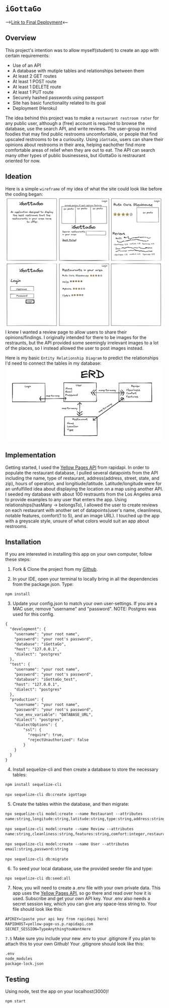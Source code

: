 # `iGottaGo` 
-->[Link to Final Deployment](https://igottago-restroom-rater.herokuapp.com/)<--

## Overview
This project's intention was to allow myself(student) to create an app with certain requirements:
- Use of an API
- A database with mutiple tables and relationships between them
- At least 2 GET routes
- At least 1 POST route
- At least 1 DELETE route
- At least 1 PUT route
- Securely hashed passwords using passport
- Site has basic functionality related to its goal
- Deployment (Heroku)

The idea behind this project was to make a `restaurant restroom rater`  for any public user, although a (free) account is required to browse the database, use the search API, and write reviews. The user-group in mind foodies that may find public restrooms uncomfortable, or people that find upscaled restrooms to be a curiousity. Using `iGottaGo`, users can share their opinions about restrooms in their area, helping eachother find more comfortable areas of relief when they are out to eat. The API can search many other types of public businessess, but iGottaGo is restraurant oriented for now.

## Ideation
Here is a simple `wireframe` of my idea of what the site could look like before the coding began:
![wireframe](./public/images/iGottaWire2.png)
<br>
I knew I wanted a review page to allow users to share their opinions/findings. I originally intended for there to be images for the restraunts, but the API provided some seemingly irrelevant images to a lot of the places, so I instead allowed the user to post images instead.

Here is my basic `Entity Relationship Diagram` to predict the relationships I'd need to connect the tables in my database:
![ERD](./public/images/erd.png)
<br>

## Implementation
Getting started, I used the [Yellow Pages API](https://rapidapi.com/dodocr7/api/yellow-page-us) from rapidapi. In order to populate the restaurant database, I pulled several datapoints from the API including the name, type of restaurant, address(address, street, state, and zip), hours of operation, and longitiude/latitude. Latitude/longitude were for an unfulfilled idea about displaying the location on a map using another API. I seeded my database with about 100 restraunts from the Los Angeles area to provide examples to any user that enters the app. Using relationships(hasMany -> belongsTo), I allowed the user to create reviews on each restaurant with another set of datapoints(user's name, cleanliness, notable features, comfort(1 to 5), and an image URL). I touched up the app with a greyscale style, unsure of what colors would suit an app about restrooms.

## Installation
If you are interested in installing this app on your own computer, follow these steps:

1. Fork & Clone the project from my [Github](https://github.com/Coreyimurphy91/iGottaGo).

2. In your IDE, open your terminal to locally bring in all the dependencies from the package.json. Type:
```text
npm install
```

3. Update your config.json to match your own user-settings. If you are a MAC user, remove "username" and "password". NOTE: Postgres was used for this config.
```text
{
  "development": {
    "username": "your root name",
    "password": "your root's password",
    "database": "iGottaGo",
    "host": "127.0.0.1",
    "dialect": "postgres"
  },
  "test": {
    "username": "your root name",
    "password": "your root's password",
    "database": "iGottaGo_test",
    "host": "127.0.0.1",
    "dialect": "postgres"
  },
  "production": {
    "username": "your root name",
    "password": "your root's password",
    "use_env_variable": "DATABASE_URL",
    "dialect": "postgres",
    "dialectOptions": {
        "ssl": {
          "require": true,
          "rejectUnauthorized": false
        }
    }
  }
}
```
4. Install sequelize-cli and then create a database to store the necessary tables:
```text
npm install sequelize-cli

npx sequelize-cli db:create igottago
```

5. Create the tables within the database, and then migrate:
```text
npx sequelize-cli model:create --name Restaurant --attributes name:string,longitude:string,latitude:string,type:string,address:string,hours:string

npx sequelize-cli model:create --name Review --attributes name:string,cleanliness:string,features:string,comfort:integer,restaurantId:string,userId:string

npx sequelize-cli model:create --name User --attributes email:string,password:string

npx sequelize-cli db:migrate
```

6. To seed your local database, use the provided seeder file and type:
```text
npx sequelize-cli db:seed:all
```

7. Now, you will need to create a .env file with your own private data. This app uses the [Yellow Pages API](https://rapidapi.com/dodocr7/api/yellow-page-us), so go there and read over how it is used. Subscribe and get your own API key. Your .env also needs a secret session key, which you can give any space-less string to. Your file should look like this:
```text
APIKEY=(paste your api key from rapidapi here)
RAPIDHOST=yellow-page-us.p.rapidapi.com
SECRET_SESSION=TypeAnythingYouWantHere
```

`7.5` Make sure you include your new .env to your .gitignore if you plan to attach this to your own Github! Your .gitignore should look like this:
```text
.env
node_modules
package-lock.json
```

## Testing
Using node, test the app on your localhost(3000)!
```text
npm start
```